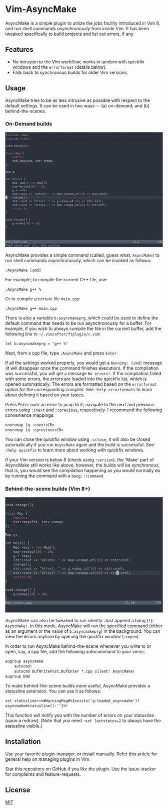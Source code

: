# Vim-AsyncMake

AsyncMake is a simple plugin to utilize the jobs facility introduced in Vim 8, and run shell commands _asynchronously_ from inside Vim.
It has been tweaked specifically to build projects and list out errors, if any.

## Features

* No intrusion to the Vim workflow; works in tandem with quickfix windows and the `errorformat` (details below).
* Falls back to synchronous builds for older Vim versions.

## Usage

AsyncMake tries to be as less intrusive as possible with respect to the default settings.
It can be used in two ways -- (a) on-demand; and (b) behind-the-scenes.

### On-Demand builds

<img src="./images/asyncmake1.gif" width="640px">

AsyncMake provides a simple command (called, guess what, `AsyncMake`) to run shell commands asynchronously, which can be invoked as follows:
```vim
:AsyncMake [cmd]
```
For example, to compile the current C++ file, use:
```vim
:AsyncMake g++ %
```
Or to compile a certain file `main.cpp`:
```vim
:AsyncMake g++ main.cpp
```

There is also a variable `b:asyncmakeprg`, which could be used to define the default command that needs to be run asynchronously for a buffer.
For example, if you wish to always compile the file in the current buffer, add the following line to `~/.vim/after/ftplugin/c.vim`:
```vim
let b:asyncmakeprg = "g++ %"
```
Next, from a cpp file, type `:AsyncMake` and press `Enter`.

If all the settings worked properly, you would get a `Running: [cmd]` message (it will disappear once the command finishes execution).
If the compilation was successful, you will get a message `No errors!`.
If the compilation failed with some errors, the errors are loaded into the quickfix list, which is opened automatically.
The errors are formatted based on the `errorformat` option for the corresponding compiler. See `:help errorformats` to learn about defining it based on your tastes.

Press `Enter` over an error to jump to it; navigate to the next and previous errors using `:cnext` and `:cprevious`, respectively.
I recommend the following convenience mappings:
```vim
nnoremap ]q :cnext<CR>
nnoremap [q :cprevious<CR>
```
You can close the quickfix window using `:cclose`; it will also be closed automatically if you run `AsyncMake` again and the build is successful.
See `:help quickfix` to learn more about working with quickfix windows.

If your Vim version is below 8 (check using `:version`), the 'Make' part of AsyncMake still works like above; however, the builds will be _synchronous_, that is, you would see the compilation happening as you would normally do by running the command with a `bang`: `:!command`.

### Behind-the-scene builds (Vim 8+)

<img src="./images/asyncmake2.gif" width="640px">

AsyncMake can also be tweaked to run silently.
Just append a bang (`!`): `AsyncMake!`.
In this mode, AsyncMake will run the specified command (either as an argument or the value of `b:asyncmakeprg`) in the background.
You can view the errors anytime by opening the quickfix window (`:copen`).

In order to run AsyncMake behind-the-scene whenever you write to or open, say, a cpp file, add the following autocommand to your vimrc:
```vim
augroup asyncmake
	autocmd!
	autocmd BufWritePost,BufEnter *.cpp silent! AsyncMake!
augroup END
```

To make behind-the-scene builds more useful, AsyncMake provides a statusline extension.
You can use it as follows:
```vim
set statusline+=%#WarningMsg#%{exists('g:loaded_asyncmake')?asyncmake#statusline():''}%*
```
This function will notify you with the number of errors on your statusline (upon a redraw).
(Note that you need `:set laststatus=2` to always have the statusline visible.)

## Installation

Use your favorite plugin-manager, or install manually.
Refer [this article](https://gist.github.com/manasthakur/ab4cf8d32a28ea38271ac0d07373bb53)
for general help on managing plugins in Vim.

Star this repository on GitHub if you like the plugin.
Use the issue-tracker for complaints and feature-requests.

## License

[MIT](LICENSE)

